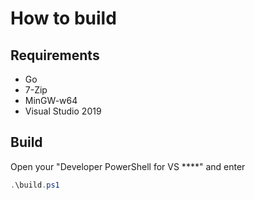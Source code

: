 # How to build
## Requirements
- Go
- 7-Zip
- MinGW-w64
- Visual Studio 2019

## Build
Open your "Developer PowerShell for VS ****" and enter

```powershell
.\build.ps1
```
